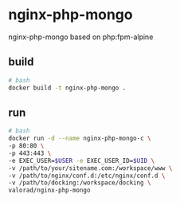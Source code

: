 # nginx-php-mongo
nginx-php-mongo based on php:fpm-alpine

## build
``` bash
# bash
docker build -t nginx-php-mongo .
```

## run
``` bash
# bash
docker run -d --name nginx-php-mongo-c \
-p 80:80 \
-p 443:443 \
-e EXEC_USER=$USER -e EXEC_USER_ID=$UID \
-v /path/to/your/sitename.com:/workspace/www \
-v /path/to/nginx/conf.d:/etc/nginx/conf.d \
-v /path/to/docking:/workspace/docking \
valorad/nginx-php-mongo
```